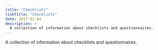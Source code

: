 ```yaml
---
title: "Checklists"
linkTitle: "Checklists"
date: 2017-01-04
description: >
  A collection of information about checklists and questionnaires.
---
```


A collection of information about checklists and questionnaires.